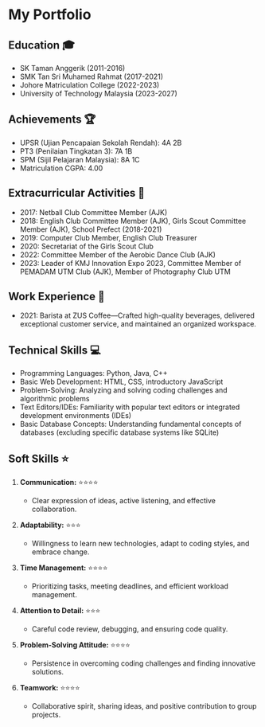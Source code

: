 # My Portfolio

## Education 🎓

- SK Taman Anggerik (2011-2016)
- SMK Tan Sri Muhamed Rahmat (2017-2021)
- Johore Matriculation College (2022-2023)
- University of Technology Malaysia (2023-2027)

## Achievements 🏆

- UPSR (Ujian Pencapaian Sekolah Rendah): 4A 2B
- PT3 (Penilaian Tingkatan 3): 7A 1B
- SPM (Sijil Pelajaran Malaysia): 8A 1C
- Matriculation CGPA: 4.00

## Extracurricular Activities 🎉

- 2017: Netball Club Committee Member (AJK)
- 2018: English Club Committee Member (AJK), Girls Scout Committee Member (AJK), School Prefect (2018-2021)
- 2019: Computer Club Member, English Club Treasurer
- 2020: Secretariat of the Girls Scout Club
- 2022: Committee Member of the Aerobic Dance Club (AJK)
- 2023: Leader of KMJ Innovation Expo 2023, Committee Member of PEMADAM UTM Club (AJK), Member of Photography Club UTM

## Work Experience 💼

- 2021: Barista at ZUS Coffee—Crafted high-quality beverages, delivered exceptional customer service, and maintained an organized workspace.

## Technical Skills 💻

- Programming Languages: Python, Java, C++
- Basic Web Development: HTML, CSS, introductory JavaScript
- Problem-Solving: Analyzing and solving coding challenges and algorithmic problems
- Text Editors/IDEs: Familiarity with popular text editors or integrated development environments (IDEs)
- Basic Database Concepts: Understanding fundamental concepts of databases (excluding specific database systems like SQLite)

## Soft Skills ⭐

1. **Communication:** ⭐⭐⭐⭐
   - Clear expression of ideas, active listening, and effective collaboration.
  
2. **Adaptability:** ⭐⭐⭐
   - Willingness to learn new technologies, adapt to coding styles, and embrace change.
  
3. **Time Management:** ⭐⭐⭐⭐
   - Prioritizing tasks, meeting deadlines, and efficient workload management.
  
4. **Attention to Detail:** ⭐⭐⭐
   - Careful code review, debugging, and ensuring code quality.
  
5. **Problem-Solving Attitude:** ⭐⭐⭐⭐
   - Persistence in overcoming coding challenges and finding innovative solutions.
  
6. **Teamwork:** ⭐⭐⭐⭐
   - Collaborative spirit, sharing ideas, and positive contribution to group projects.
